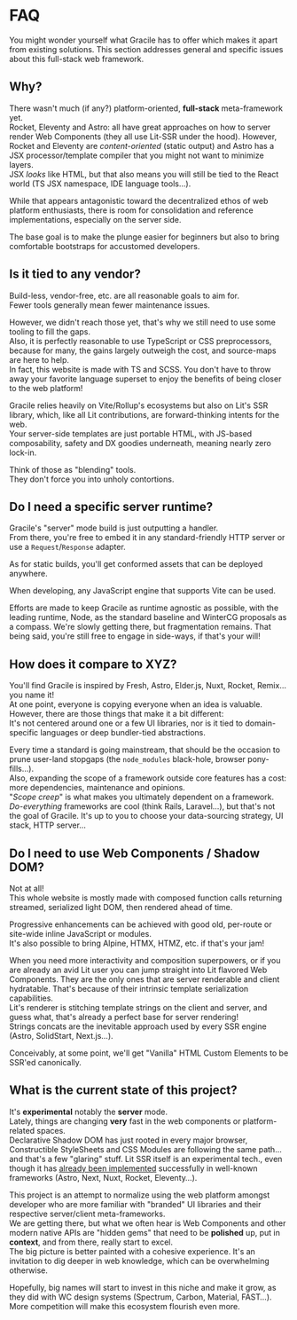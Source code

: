 # FAQ

You might wonder yourself what Gracile has to offer which makes it apart from existing solutions. This section addresses general and specific issues about this full-stack web framework.

## Why?

There wasn't much (if any?) platform-oriented, **full-stack** meta-framework
yet.  
Rocket, Eleventy and Astro: all have great approaches on how to server render
Web Components (they all use Lit-SSR under the hood). However, Rocket and
Eleventy are _content-oriented_ (static output) and Astro has a JSX
processor/template compiler that you might not want to minimize layers.  
JSX _looks_ like HTML, but that also means you will still be tied to the React
world (TS JSX namespace, IDE language tools…).

While that appears antagonistic toward the decentralized ethos of web platform
enthusiasts, there is room for consolidation and reference implementations,
especially on the server side.

The base goal is to make the plunge easier for beginners but also to bring
comfortable bootstraps for accustomed developers.

## Is it tied to any vendor?

Build-less, vendor-free, etc. are all reasonable goals to aim for.  
Fewer tools generally mean fewer maintenance issues.

However, we didn't reach those yet, that's why we still need to use some tooling
to fill the gaps.  
Also, it is perfectly reasonable to use TypeScript or CSS preprocessors, because
for many, the gains largely outweigh the cost, and source-maps are here to help.  
In fact, this website is made with TS and SCSS. You don't have to throw away
your favorite language superset to enjoy the benefits of being closer to the web
platform!

Gracile relies heavily on Vite/Rollup's ecosystems but also on Lit's SSR
library, which, like all Lit contributions, are forward-thinking intents for the
web.  
Your server-side templates are just portable HTML, with JS-based composability,
safety and DX goodies underneath, meaning nearly zero lock-in.

Think of those as "blending" tools.  
They don't force you into unholy contortions.

## Do I need a specific server runtime?

Gracile's "server" mode build is just outputting a handler.  
From there, you're free to embed it in any standard-friendly HTTP server or use
a `Request`/`Response` adapter.

As for static builds, you'll get conformed assets that can be deployed anywhere.

When developing, any JavaScript engine that supports Vite can be used.

Efforts are made to keep Gracile as runtime agnostic as possible, with the
leading runtime, Node, as the standard baseline and WinterCG proposals as a
compass. We're slowly getting there, but fragmentation remains. That being said,
you're still free to engage in side-ways, if that's your will!

## How does it compare to XYZ?

You'll find Gracile is inspired by Fresh, Astro, Elder.js, Nuxt, Rocket, Remix…
you name it!  
At one point, everyone is copying everyone when an idea is valuable.  
However, there are those things that make it a bit different:  
It's not centered around one or a few UI libraries, nor is it tied to
domain-specific languages or deep bundler-tied abstractions.

Every time a standard is going mainstream, that should be the occasion to prune
user-land stopgaps (the `node_modules` black-hole, browser pony-fills…).  
Also, expanding the scope of a framework outside core features has a cost: more
dependencies, maintenance and opinions.  
"_Scope creep_" is what makes you ultimately dependent on a framework.  
_Do-everything_ frameworks are cool (think Rails, Laravel…), but that's not the
goal of Gracile. It's up to you to choose your data-sourcing strategy, UI stack,
HTTP server…

## Do I need to use Web Components / Shadow DOM?

Not at all!  
This whole website is mostly made with composed function calls returning
streamed, serialized light DOM, then rendered ahead of time.

Progressive enhancements can be achieved with good old, per-route or site-wide
inline JavaScript or modules.  
It's also possible to bring Alpine, HTMX, HTMZ, etc. if that's your jam!

When you need more interactivity and composition superpowers, or if you are
already an avid Lit user you can jump straight into Lit flavored Web Components.
They are the only ones that are server renderable and client hydratable. That's
because of their intrinsic template serialization capabilities.  
Lit's renderer is stitching template strings on the client and server, and guess
what, that's already a perfect base for server rendering!  
Strings concats are the inevitable approach used by every SSR engine (Astro,
SolidStart, Next.js…).

Conceivably, at some point, we'll get "Vanilla" HTML Custom Elements to be
SSR'ed canonically.

## What is the current state of this project?

It's **experimental** notably the **server** mode.  
Lately, things are changing **very** fast in the web components or
platform-related spaces.  
Declarative Shadow DOM has just rooted in every major browser, Constructible
StyleSheets and CSS Modules are following the same path… and that's a few
"glaring" stuff. Lit SSR itself is an experimental tech., even though it has
[already been implemented](https://lit.dev/docs/ssr/overview/) successfully in
well-known frameworks (Astro, Next, Nuxt, Rocket, Eleventy…).

This project is an attempt to normalize using the web platform amongst developer
who are more familiar with "branded" UI libraries and their respective
server/client meta-frameworks.  
We are getting there, but what we often hear is Web Components and other modern
native APIs are "hidden gems" that need to be **polished** up, put in
**context**, and from there, really start to excel.  
The big picture is better painted with a cohesive experience. It's an invitation
to dig deeper in web knowledge, which can be overwhelming otherwise.

Hopefully, big names will start to invest in this niche and make it grow, as
they did with WC design systems (Spectrum, Carbon, Material, FAST…).  
More competition will make this ecosystem flourish even more.
